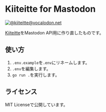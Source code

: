 # Kiiteitte for Mastodon
<a rel="me" href="https://vocalodon.net/@kiiteitte">![@kiiteitte@vocalodon.net](https://img.shields.io/badge/%40kiiteitte-%40vocalodon.net-%2353b1b0)</a>

[Kiiteitte](https://twitter.com/kiiteitte)をMastodon API用に作り直したものです。

## 使い方

1. `.env.example`を`.env`にリネームします。
2. `.env`を編集します。
3. `go run .`を実行します。

## ライセンス

MIT Licenseで公開しています。
